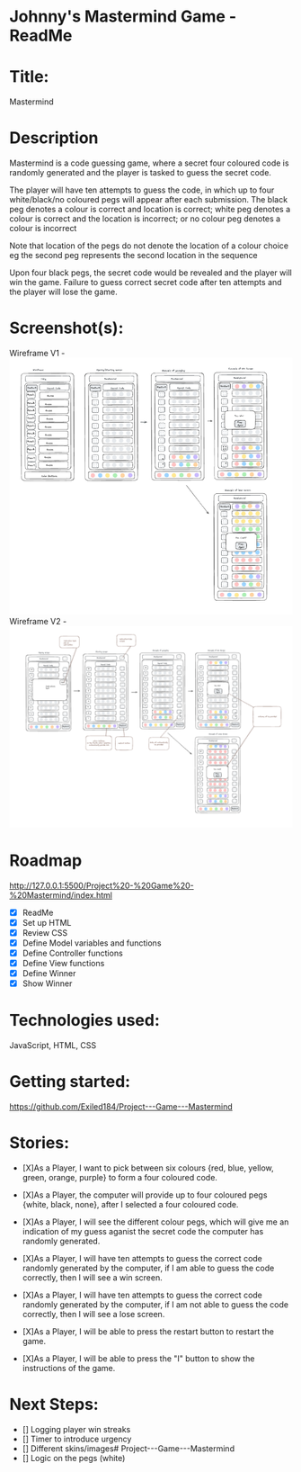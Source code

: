 # Johnny's Mastermind Game - ReadMe

# Title:

Mastermind

# Description

Mastermind is a code guessing game, where a secret four coloured code is randomly generated and the player is tasked to guess the secret code.

The player will have ten attempts to guess the code, in which up to four white/black/no coloured pegs will appear after each submission.
The black peg denotes a colour is correct and location is correct;
white peg denotes a colour is correct and the location is incorrect;
or
no colour peg denotes a colour is incorrect

Note that location of the pegs do not denote the location of a colour choice eg the second peg represents the second location in the sequence

Upon four black pegs, the secret code would be revealed and the player will win the game.
Failure to guess correct secret code after ten attempts and the player will lose the game.

# Screenshot(s):

Wireframe V1 - ![alt text](<Images/Wireframe V1.png>)
Wireframe V2 - ![alt text](<Images/Wireframe V2.png>)

# Roadmap

http://127.0.0.1:5500/Project%20-%20Game%20-%20Mastermind/index.html

- [x] ReadMe
- [x] Set up HTML
- [x] Review CSS
- [x] Define Model variables and functions
- [x] Define Controller functions
- [x] Define View functions
- [x] Define Winner
- [x] Show Winner

# Technologies used:

JavaScript, HTML, CSS

# Getting started:

https://github.com/Exiled184/Project---Game---Mastermind

# Stories:

- [X]As a Player, I want to pick between six colours {red, blue, yellow, green, orange, purple} to form a four coloured code.

- [X]As a Player, the computer will provide up to four coloured pegs {white, black, none}, after I selected a four coloured code.

- [X]As a Player, I will see the different colour pegs, which will give me an indication of my guess aganist the secret code the computer has randomly generated.

- [X]As a Player, I will have ten attempts to guess the correct code randomly generated by the computer, if I am able to guess the code correctly, then I will see a win screen.

- [X]As a Player, I will have ten attempts to guess the correct code randomly generated by the computer, if I am not able to guess the code correctly, then I will see a lose screen.

- [X]As a Player, I will be able to press the restart button to restart the game.

- [X]As a Player, I will be able to press the "I" button to show the instructions of the game.

# Next Steps:

- [] Logging player win streaks
- [] Timer to introduce urgency
- [] Different skins/images# Project---Game---Mastermind
- [] Logic on the pegs (white)
